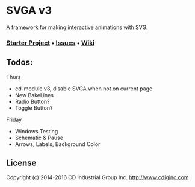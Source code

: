 # SVGA v3
A framework for making interactive animations with SVG.

### [Starter Project](https://github.com/cdig/svg-activity-starter) • [Issues](https://github.com/cdig/svga/issues) • [Wiki](https://github.com/cdig/svga/wiki)

## Todos:

Thurs
* cd-module v3, disable SVGA when not on current page
* New BakeLines
* Radio Button?
* Toggle Button?

Friday
* Windows Testing
* Schematic & Pause
* Arrows, Labels, Background Color

## License
Copyright (c) 2014-2016 CD Industrial Group Inc. http://www.cdiginc.com
